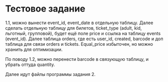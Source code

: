 #  Тестовое задание
1.1, можно вынести event_id, event_date в отдельную таблицу. Далее сделать отдельную таблицу для билетов, ticket_type (adult, kid, льготный, групповой), будет ещё поле price и ссылка на таблицу events (event_id). Далее таблица orders, где есть user_id, created, barcode и доп таблица для связи orders и tickets. Equal_price избыточен, но можно хранить для оптимизации. 

По поводу 1.2, можно перенести barcode в связующую таблицу, и убрать оттуда quantity.

Далее идут файлы программы задания 2.
